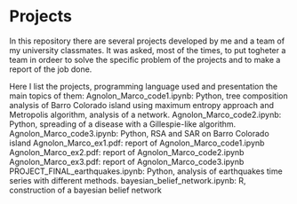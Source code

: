 # Projects

In this repository there are several projects developed by me and a team of my university classmates. 
It was asked, most of the times,  to put togheter a team in ordeer to solve the specific problem of the projects and to make a report of the job done.

Here I list the projects, programming language used and presentation the main topics of them:
Agnolon_Marco_code1.ipynb: Python, tree composition analysis of Barro Colorado island using maximum entropy approach and Metropolis algorithm, analysis of a network.
Agnolon_Marco_code2.ipynb: Python, spreading of a disease with a Gillespie-like algorithm.
Agnolon_Marco_code3.ipynb: Python, RSA and SAR on Barro Colorado island
Agnolon_Marco_ex1.pdf: report of Agnolon_Marco_code1.ipynb
Agnolon_Marco_ex2.pdf: report of Agnolon_Marco_code2.ipynb
Agnolon_Marco_ex3.pdf: report of Agnolon_Marco_code3.ipynb
PROJECT_FINAL_earthquakes.ipynb: Python, analysis of earthquakes time series with different methods.
bayesian_belief_network.ipynb: R, construction of a bayesian belief network
